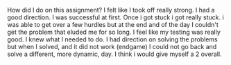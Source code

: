 How did I do on this assignment? I felt like I took off really strong. I had a good direction. I was successful at first. Once i got stuck i got really stuck. i was able to get over a few hurdles but at the end and of the day I couldn't get the problem that eluded me for so long. I feel like my testing was really good. I knew what I needed to do. I had direction on solving the problems but when I solved, and it did not work (endgame) I could not go back and solve a different, more dynamic, day. I think i would give myself a 2 overall. 
